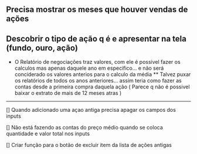 
## Precisa mostrar os meses que houver vendas de ações

## Descobrir o tipo de ação q é e apresentar na tela (fundo, ouro, ação)


* O Relatório de negociações traz valores, com ele é possivel fazer os calculos mas apenas daquele ano em específico... e não será conciderado os valores anterios para o calculo da média 
** Talvez puxar os relatórios de todos os anos anteriores... assim teria como fazer as contas desde a primeira compra daquela ação ( Parece q não é possivel baixar o extrato de mais de 12 meses atras )


-------------------------------------
[] Quando adicionado uma açao antiga precisa apagar os campos dos inputs

[] Não está fazendo as contas do preço médio quando se coloca quantidade e valor total nos inputs

[] Criar função para o botão de excluir item da lista de ações antigas